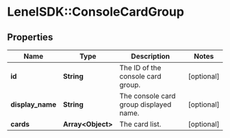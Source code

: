# LenelSDK::ConsoleCardGroup

## Properties
Name | Type | Description | Notes
------------ | ------------- | ------------- | -------------
**id** | **String** | The ID of the console card group. | [optional] 
**display_name** | **String** | The console card group displayed name. | [optional] 
**cards** | **Array&lt;Object&gt;** | The card list. | [optional] 


